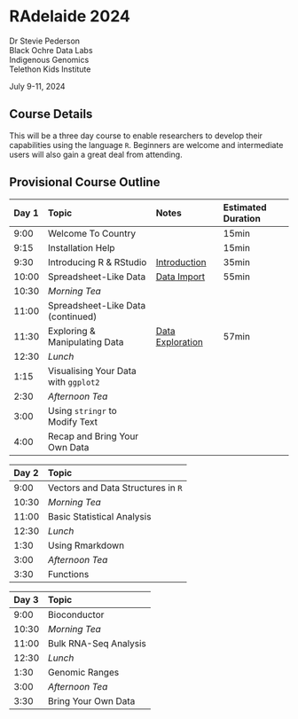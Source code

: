 RAdelaide 2024
================
Dr Stevie Pederson  
Black Ochre Data Labs  
Indigenous Genomics  
Telethon Kids Institute

July 9-11, 2024

## Course Details

This will be a three day course to enable researchers to develop their
capabilities using the language `R`. Beginners are welcome and
intermediate users will also gain a great deal from attending.

## Provisional Course Outline

| Day 1 | Topic                                | Notes                              | Estimated Duration |
|:------|:-------------------------------------|:-----------------------------------|:-------------------|
| 9:00  | Welcome To Country                   |                                    | 15min              |
| 9:15  | Installation Help                    |                                    | 15min              |
| 9:30  | Introducing R & RStudio              | [Introduction](intro.html)         | 35min              |
| 10:00 | Spreadsheet-Like Data                | [Data Import](import.html)         | 55min              |
| 10:30 | *Morning Tea*                        |                                    |                    |
| 11:00 | Spreadsheet-Like Data (continued)    |                                    |                    |
| 11:30 | Exploring & Manipulating Data        | [Data Exploration](exploring.html) | 57min              |
| 12:30 | *Lunch*                              |                                    |                    |
| 1:15  | Visualising Your Data with `ggplot2` |                                    |                    |
| 2:30  | *Afternoon Tea*                      |                                    |                    |
| 3:00  | Using `stringr` to Modify Text       |                                    |                    |
| 4:00  | Recap and Bring Your Own Data        |                                    |                    |

| Day 2 | Topic                              |
|:------|:-----------------------------------|
| 9:00  | Vectors and Data Structures in `R` |
| 10:30 | *Morning Tea*                      |
| 11:00 | Basic Statistical Analysis         |
| 12:30 | *Lunch*                            |
| 1:30  | Using Rmarkdown                    |
| 3:00  | *Afternoon Tea*                    |
| 3:30  | Functions                          |

| Day 3 | Topic                 |
|:------|:----------------------|
| 9:00  | Bioconductor          |
| 10:30 | *Morning Tea*         |
| 11:00 | Bulk RNA-Seq Analysis |
| 12:30 | *Lunch*               |
| 1:30  | Genomic Ranges        |
| 3:00  | *Afternoon Tea*       |
| 3:30  | Bring Your Own Data   |
